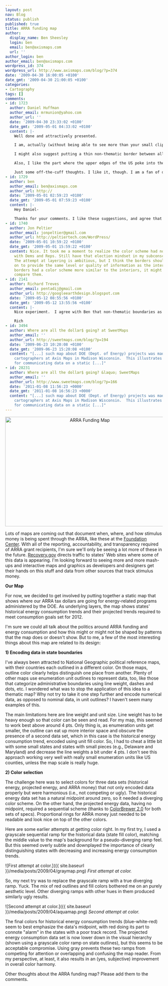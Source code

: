 ```yaml
---
layout: post
nav: Blog
status: publish
published: true
title: ARRA funding map
author:
  display_name: Ben Sheesley
  login: ben
  email: ben@axismaps.com
  url: ''
author_login: ben
author_email: ben@axismaps.com
wordpress_id: 374
wordpress_url: http://www.axismaps.com/blog/?p=374
date: '2009-04-30 16:00:05 +0100'
date_gmt: '2009-04-30 21:00:05 +0100'
categories:
- Cartography
tags: []
comments:
- id: 1723
  author: Daniel Huffman
  author_email: mrmunion@yahoo.com
  author_url: ''
  date: '2009-04-30 23:33:02 +0100'
  date_gmt: '2009-05-01 04:33:02 +0100'
  content: |-
    Well done and attractively presented.

    I am, actually (without being able to see more than your small clip of it), more of a fan of putting the states in greyscale and the state borders in color. I think that, since so much less ink is devoted to them, they need something to give them greater visibility. As they stand now, it takes more mental processing to pick out the pattern - much more than it does to assess the pattern for the main fill, the annual % change. I think that desaturating the colors (maybe not even all the way down to grey) of the state fills and giving more color to the stroke will help this out.

    I might also suggest putting a thin non-thematic border between all the states to define them better. Looking for example at Arkansas, it looks like it has a border at the top that is twice as thick as everywhere else. This is just because it happens to border MO, which has the same color border, whereas the other surrounding states don't. But when those things happen it gives a feeling of an inconsistent border width.

    Also, I like the part where the upper edges of the US poke into the title bar.

    Just some off-the-cuff thoughts. I like it, though. I am a fan of data-dense maps with multiple layers of symbology, and also of dark color schemes.
- id: 1729
  author: ben
  author_email: ben@axismaps.com
  author_url: http://
  date: '2009-05-01 02:59:23 +0100'
  date_gmt: '2009-05-01 07:59:23 +0100'
  content: |-
    Hey Daniel-

    Thanks for your comments. I like these suggestions, and agree that the pattern in the state outlines could be made more visible. Perhaps, as you say, decreasing state fill color saturation and adding a bit of color back to the outlines could help. I'll definitely give it a try.
- id: 1740
  author: Jon Peltier
  author_email: jonpeltier@gmail.com
  author_url: http://peltiertech.com/WordPress/
  date: '2009-05-01 10:59:22 +0100'
  date_gmt: '2009-05-01 15:59:22 +0100'
  content: Nice. It took me a moment to realize the color scheme had nothing to do
    with Dems and Reps. Still have that election mindset in my subconscious, I guess.
    The attempt at layering is ambitious, but I think the borders should not be counted
    on to provide the same level or quality of information as the interiors.  If the
    borders had a color scheme more similar to the interiors, it might be easier to
    compare them.
- id: 2141
  author: Richard Treves
  author_email: pentadij@gmail.com
  author_url: http://googleearthdesign.blogspot.com
  date: '2009-05-12 08:55:56 +0100'
  date_gmt: '2009-05-12 13:55:56 +0100'
  content: |-
    Nice experiment.  I agree with Ben that non-thematic boundaries as well as boundaries would work well.  I would have gone for expanding up the East coast States in a separate magnified box myself.  Overall though I think its a very usable way of presenting 3 variables on one thematic map.

    Rich
- id: 3494
  author: Where are all the dollar$ going? at SweetMaps
  author_email: ''
  author_url: http://sweetmaps.com/blog/?p=194
  date: '2009-06-23 10:20:08 +0100'
  date_gmt: '2009-06-23 15:20:08 +0100'
  content: "[...] such map about DOE (Dept. of Energy) projects was made by ace
    cartographers at Axis Maps in Madison Wisconsin.  This illustrates various techniques
    for communicating data on a static [...]"
- id: 28231
  author: Where are all the dollar$ going? &laquo; SweetMaps
  author_email: ''
  author_url: http://www.sweetmaps.com/blog/?p=166
  date: '2011-01-08 11:56:23 +0000'
  date_gmt: '2011-01-08 16:56:23 +0000'
  content: "[...] such map about DOE (Dept. of Energy) projects was made by ace
    cartographers at Axis Maps in Madison Wisconsin.  This illustrates various techniques
    for communicating data on a static [...]"
---
```

<p style="text-align: center;"><a href="http://work.axismaps.com/arra/ARRA_fundingMap.pdf"><img class="aligncenter" title="ARRA Funding Map" alt="ARRA Funding Map" src="{{ site.baseurl }}/media/posts/2009/04/arra_fundingmap1.jpg" width="525" height="349" /></a></p>
<p>Lots of maps are coming out that document when, where, and how stimulus money is being spent through the ARRA, like these at the <a href="http://foundationcenter.org/focus/economy/maps.html" target="_blank">Foundation Center</a>. With all of the reporting, accountability, and transparency required of ARRA grant recipients, I'm sure we'll only be seeing a lot more of these in the future. <a href="http://www.recovery.gov/?q=content/state-recovery-page" target="_blank">Recovery.gov</a> directs traffic to states' Web sites where some of this data is appearing. I'm looking forward to seeing more and more mash-ups and interactive maps and graphics as developers and designers get their hands on this stuff and data from other sources that track stimulus money.</p>
<p><strong>Our Map</strong></p>
<p>For now, we decided to get involved by putting together a static map that shows where our ARRA tax dollars are going for energy-related programs administered by the DOE. As underlying layers, the map shows states' historical energy consumption trends and their projected trends required to meet consumption goals set for 2012.</p>
<p>I'm sure we could all talk about the politics around ARRA funding and energy consumption and how this might or might not be shaped by patterns that the map does or doesn't show. But to me, a few of the most interesting things about this map are related to its design:</p>
<p><strong>1) Encoding data in state boundaries</strong></p>
<p>I've always been attracted to National Geographic political reference maps, with their countries each outlined in a different color. On those maps, outline color clearly helps distinguish one place from another. Plenty of other maps use enumeration unit outlines to represent data, too, like those that categorize administrative boundaries using line weight, dashes and dots, etc. I wondered what was to stop the application of this idea to a thematic map? Why not try to take it one step further and encode numerical data, as opposed to nominal data, in unit outlines? I haven't seem many examples of this.</p>
<p>The main limitations here are line weight and unit size. Line weight has to be heavy enough so that color can be seen and read. For my map, this seemed to work best above around 4 pts. Only thing is, as enumeration units get smaller, the outline can eat up more interior space and obscure the presence of a second data set, which in this case is the historical energy consumption trend, encoded using unit fill color. So, I had to cheat a little bit with some small states and states with small pieces (e.g., Delaware and Maryland) and decrease the line weights a bit under 4 pts. I don't see this approach working very well with really small enumeration units like US counties, unless the map scale is really huge.</p>
<p><strong>2) Color selection</strong></p>
<p>The challenge here was to select colors for three data sets (historical energy, projected energy, and ARRA money) that not only encoded data properly but were harmonious (i.e., not competing or ugly). The historical energy data set has a natural midpoint around zero, so it needed a diverging color scheme. On the other hand, the projected energy data, having no midpoint, required a sequential scheme (thanks to <a href="http://www.colorbrewer.axismaps.com/" target="_blank">ColorBrewer 2.0</a> for both sets of specs). Proportional rings for ARRA money just needed to be readable and look nice on top of the other colors.</p>
<p>Here are some earlier attempts at getting color right. In my first try, I used a grayscale sequential ramp for the historical data (state fill color), matching the middle value to the map's background for a pseudo-diverging ramp feel. But this seemed overly subtle and downplayed the importance of clearly distinguishing states with decreasing and increasing energy consumption trends.</p>

![First attempt at color.]({{ site.baseurl }}/media/posts/2009/04/graymap.png)
_First attempt at color._

<p>So, my next try was to replace the grayscale ramp with a true diverging ramp. Yuck. The mix of red outlines and fill colors bothered me on an purely aesthetic level. Other diverging ramps with other hues in them produced similarly ugly results.</p>

![Second attempt at color.]({{ site.baseurl }}/media/posts/2009/04/aquamap.png)
_Second attempt at color._

<p>The final colors for historical energy consumption trends (blue-white-red) seem to best emphasize the data's midpoint, with red doing its part to connote "alarm" in the states with a poor track record. The projected energy consumption data set is now lower down in the visual hierarchy (shown using a grayscale color ramp on state outlines), but this seems to be acceptable compromise. Using gray prevents these two ramps from competing for attention or overlapping and confusing the map reader. From my perspective, at least, it also results in an (yes, subjective) improvement in overall color harmony.</p>
<p>Other thoughts about the ARRA funding map? Please add them to the comments.</p>
